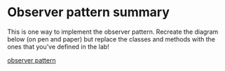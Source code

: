 # Observer pattern summary

This is one way to implement the observer pattern. Recreate the diagram below (on pen and paper) but replace the classes and methods with the ones that you've defined in the lab!

[observer pattern](./observer_pattern.png)